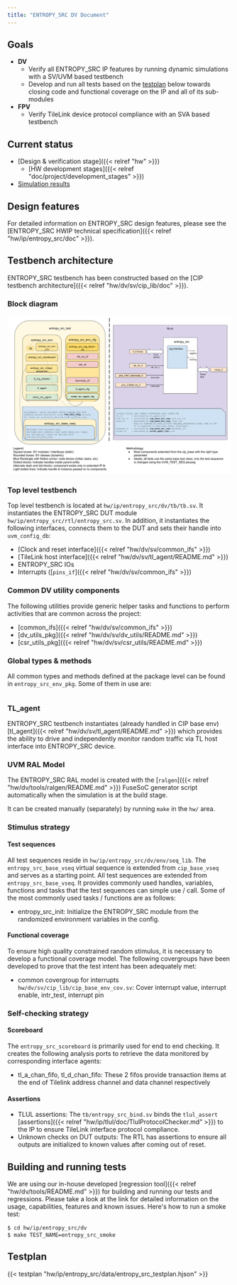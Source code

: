 ```yaml
---
title: "ENTROPY_SRC DV Document"
---
```


## Goals
* **DV**
  * Verify all ENTROPY_SRC IP features by running dynamic simulations with a SV/UVM based testbench
  * Develop and run all tests based on the [testplan](#testplan) below towards closing code and functional coverage on the IP and all of its sub-modules
* **FPV**
  * Verify TileLink device protocol compliance with an SVA based testbench

## Current status
* [Design & verification stage]({{< relref "hw" >}})
  * [HW development stages]({{< relref "doc/project/development_stages" >}})
* [Simulation results](https://reports.opentitan.org/hw/ip/entropy_src/dv/latest/results.html)

## Design features
For detailed information on ENTROPY_SRC design features, please see the [ENTROPY_SRC HWIP technical specification]({{< relref "hw/ip/entropy_src/doc" >}}).

## Testbench architecture
ENTROPY_SRC testbench has been constructed based on the [CIP testbench architecture]({{< relref "hw/dv/sv/cip_lib/doc" >}}).

### Block diagram
![Block diagram](entropy_src_tb.svg)

### Top level testbench
Top level testbench is located at `hw/ip/entropy_src/dv/tb/tb.sv`. It instantiates the ENTROPY_SRC DUT module `hw/ip/entropy_src/rtl/entropy_src.sv`.
In addition, it instantiates the following interfaces, connects them to the DUT and sets their handle into `uvm_config_db`:
* [Clock and reset interface]({{< relref "hw/dv/sv/common_ifs" >}})
* [TileLink host interface]({{< relref "hw/dv/sv/tl_agent/README.md" >}})
* ENTROPY_SRC IOs
* Interrupts ([`pins_if`]({{< relref "hw/dv/sv/common_ifs" >}})

### Common DV utility components
The following utilities provide generic helper tasks and functions to perform activities that are common across the project:
* [common_ifs]({{< relref "hw/dv/sv/common_ifs" >}})
* [dv_utils_pkg]({{< relref "hw/dv/sv/dv_utils/README.md" >}})
* [csr_utils_pkg]({{< relref "hw/dv/sv/csr_utils/README.md" >}})

<!--### Compile-time configurations
TODO-->

### Global types & methods
All common types and methods defined at the package level can be found in
`entropy_src_env_pkg`. Some of them in use are:
<!--TODO-->
```systemverilog
```

### TL_agent
ENTROPY_SRC testbench instantiates (already handled in CIP base env) [tl_agent]({{< relref "hw/dv/sv/tl_agent/README.md" >}})
which provides the ability to drive and independently monitor random traffic via
TL host interface into ENTROPY_SRC device.

### UVM RAL Model
The ENTROPY_SRC RAL model is created with the [`ralgen`]({{< relref "hw/dv/tools/ralgen/README.md" >}}) FuseSoC generator script automatically when the simulation is at the build stage.

It can be created manually (separately) by running `make` in the `hw/` area.

### Stimulus strategy
#### Test sequences
All test sequences reside in `hw/ip/entropy_src/dv/env/seq_lib`.
The `entropy_src_base_vseq` virtual sequence is extended from `cip_base_vseq` and serves as a starting point.
All test sequences are extended from `entropy_src_base_vseq`.
It provides commonly used handles, variables, functions and tasks that the test sequences can simple use / call.
Some of the most commonly used tasks / functions are as follows:
* entropy_src_init:     Initialize the ENTROPY_SRC module from the randomized environment variables in the config.

#### Functional coverage
To ensure high quality constrained random stimulus, it is necessary to develop a functional coverage model.
The following covergroups have been developed to prove that the test intent has been adequately met:
* common covergroup for interrupts `hw/dv/sv/cip_lib/cip_base_env_cov.sv`: Cover interrupt value, interrupt enable, intr_test, interrupt pin

### Self-checking strategy
#### Scoreboard
The `entropy_src_scoreboard` is primarily used for end to end checking.
It creates the following analysis ports to retrieve the data monitored by corresponding interface agents:
* tl_a_chan_fifo, tl_d_chan_fifo:           These 2 fifos provide transaction items at the end of Tilelink address channel and data channel respectively

#### Assertions
* TLUL assertions: The `tb/entropy_src_bind.sv` binds the `tlul_assert` [assertions]({{< relref "hw/ip/tlul/doc/TlulProtocolChecker.md" >}}) to the IP to ensure TileLink interface protocol compliance.
* Unknown checks on DUT outputs: The RTL has assertions to ensure all outputs are initialized to known values after coming out of reset.

## Building and running tests
We are using our in-house developed [regression tool]({{< relref "hw/dv/tools/README.md" >}}) for building and running our tests and regressions.
Please take a look at the link for detailed information on the usage, capabilities, features and known issues.
Here's how to run a smoke test:
```console
$ cd hw/ip/entropy_src/dv
$ make TEST_NAME=entropy_src_smoke
```

## Testplan
{{< testplan "hw/ip/entropy_src/data/entropy_src_testplan.hjson" >}}
